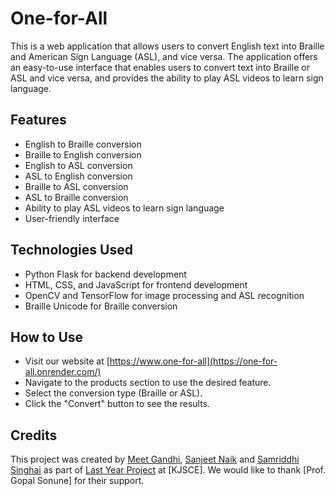 # One-for-All

This is a web application that allows users to convert English text into Braille and American Sign Language (ASL), and vice versa. The application offers an easy-to-use interface that enables users to convert text into Braille or ASL and vice versa, and provides the ability to play ASL videos to learn sign language.

## Features
- English to Braille conversion
- Braille to English conversion
- English to ASL conversion
- ASL to English conversion
- Braille to ASL conversion
- ASL to Braille conversion
- Ability to play ASL videos to learn sign language
- User-friendly interface

## Technologies Used
- Python Flask for backend development
- HTML, CSS, and JavaScript for frontend development
- OpenCV and TensorFlow for image processing and ASL recognition
- Braille Unicode for Braille conversion

## How to Use
- Visit our website at [https://www.one-for-all](https://one-for-all.onrender.com/)
- Navigate to the products section to use the desired feature.
- Select the conversion type (Braille or ASL).
- Click the "Convert" button to see the results.

## Credits
This project was created by [Meet Gandhi](https://www.linkedin.com/in/meetgandhii/), [Sanjeet Naik](https://www.linkedin.com/in/sanjeetnnaik/) and [Samriddhi Singhai](https://www.linkedin.com/in/samriddhi-singhai-7091361a9/) as part of [Last Year Project](https://one-for-all.onrender.com/) at [KJSCE]. We would like to thank [Prof. Gopal Sonune] for their support.
